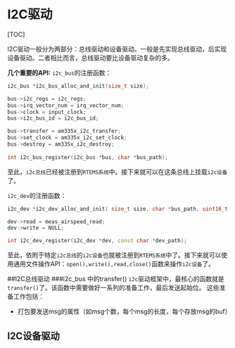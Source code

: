 # I2C驱动

[TOC]

 I2C驱动一般分为两部分：总线驱动和设备驱动。一般是先实现总线驱动，后实现设备驱动。二者相比而言，总线驱动要比设备驱动复杂的多。 

 **几个重要的API:**
`i2c_bus`的注册函数：

```cpp
i2c_bus *i2c_bus_alloc_and_init(size_t size);

bus->i2c_regs = i2c_regs;
bus->irq_vector_num = irq_vector_num;
bus->clock = input_clock;
bus->i2c_bus_id = i2c_bus_id;

bus->transfer = am335x_i2c_transfer;
bus->set_clock = am335x_i2c_set_clock;
bus->destroy = am335x_i2c_destroy;
	
int i2c_bus_register(i2c_bus *bus, char *bus_path);
```

 至此，`i2c总线`已经被注册到`RTEMS系统`中。接下来就可以在这条总线上挂载`i2c设备`了。

`i2c_dev`的注册函数：

```cpp 
i2c_dev *i2c_dev_alloc_and_init( size_t size, char *bus_path, uint16_t address)；

dev->read = meas_airspeed_read;
dev->write = NULL;

int i2c_dev_register(i2c_dev *dev, const char *dev_path);
```
 至此，依附于特定`i2c总线`的`i2c设备`也就被注册到`RTEMS系统`中了。接下来就可以使用通用文件操作API：`open(),write(),read,close()`函数来操作`i2c设备`了。

##I2C总线驱动
###i2c_bus 中的transfer()
 `i2c`驱动框架中，最核心的函数就是`transfer()`了。该函数中需要做好一系列的准备工作，最后发送起始位。
 这些准备工作包括：
- 打包要发送msg的属性（如msg个数，每个msg的长度，每个存放msg的buf）


## I2C设备驱动